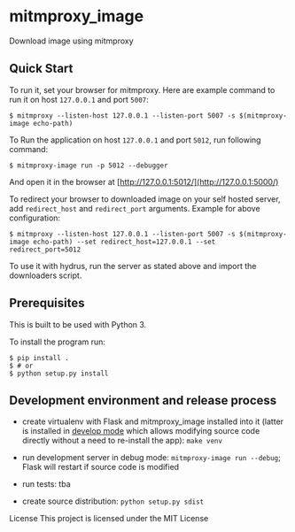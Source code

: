# mitmproxy_image

Download image using mitmproxy


## Quick Start

To run it, set your browser for mitmproxy.
Here are example command to run it on host `127.0.0.1` and port `5007`:

```console
$ mitmproxy --listen-host 127.0.0.1 --listen-port 5007 -s $(mitmproxy-image echo-path)
```

To Run the application on host `127.0.0.1` and port `5012`, run following command:

```console
$ mitmproxy-image run -p 5012 --debugger
```

And open it in the browser at [http://127.0.0.1:5012/](http://127.0.0.1:5000/)


To redirect your browser to downloaded image on your self hosted server,
add `redirect_host` and `redirect_port` arguments. Example for above configuration:

```console
$ mitmproxy --listen-host 127.0.0.1 --listen-port 5007 -s $(mitmproxy-image echo-path) --set redirect_host=127.0.0.1 --set redirect_port=5012
```

To use it with hydrus, run the server as stated above and import the downloaders script.


## Prerequisites

This is built to be used with Python 3.

To install the program run:

```console
$ pip install .
$ # or
$ python setup.py install
```


## Development environment and release process

 - create virtualenv with Flask and mitmproxy_image installed into it (latter is installed in
   [develop mode](http://setuptools.readthedocs.io/en/latest/setuptools.html#development-mode) which allows
   modifying source code directly without a need to re-install the app): `make venv`

 - run development server in debug mode: `mitmproxy-image run --debug`; Flask will restart if source code is modified

 - run tests: tba

 - create source distribution: `python setup.py sdist`

License
This project is licensed under the MIT License

